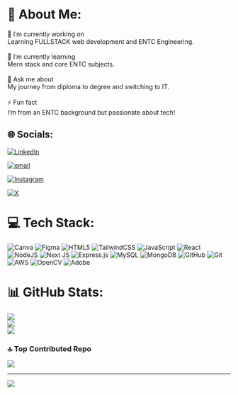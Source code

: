 # 💫 About Me:
💼 I’m currently working on<br>Learning FULLSTACK web development and ENTC Engineering.<br><br>🌱 I’m currently learning<br>Mern stack and core ENTC subjects.<br><br>💬 Ask me about<br>My journey from diploma to degree and switching to IT.<br><br>⚡ Fun fact<br>I’m from an ENTC background but passionate about tech!


## 🌐 Socials:
[![LinkedIn](https://img.shields.io/badge/LinkedIn-%230077B5.svg?logo=linkedin&logoColor=white)](https://www.linkedin.com/in/prathamesh-gawande-238a2621b) 

[![email](https://img.shields.io/badge/Email-D14836?logo=gmail&logoColor=white)](mailto:prathameahgawande153@gmail.com) 

[![Instagram](https://img.shields.io/badge/Instagram-%23E4405F.svg?logo=Instagram&logoColor=white)](https://www.instagram.com/aamey_08?igsh=MW9rbGxlbXZtYXk0NA==)
 
[![X](https://img.shields.io/badge/X-black.svg?logo=X&logoColor=white)](https://x.com/__ameyy__?t=-Il6Cgtb7ISQFSUdYKy_gQ&s=09)

# 💻 Tech Stack:

![Canva](https://img.shields.io/badge/Canva-%2300C4CC.svg?style=for-the-badge&logo=Canva&logoColor=white) 
![Figma](https://img.shields.io/badge/figma-%23F24E1E.svg?style=for-the-badge&logo=figma&logoColor=white) 
![HTML5](https://img.shields.io/badge/html5-%23E34F26.svg?style=for-the-badge&logo=html5&logoColor=white) 
![TailwindCSS](https://img.shields.io/badge/tailwindcss-%2338B2AC.svg?style=for-the-badge&logo=tailwind-css&logoColor=white) 
![JavaScript](https://img.shields.io/badge/javascript-%23323330.svg?style=for-the-badge&logo=javascript&logoColor=%23F7DF1E) 
![React](https://img.shields.io/badge/react-%2320232a.svg?style=for-the-badge&logo=react&logoColor=%2361DAFB) 
![NodeJS](https://img.shields.io/badge/node.js-6DA55F?style=for-the-badge&logo=node.js&logoColor=white)
![Next JS](https://img.shields.io/badge/Next-black?style=for-the-badge&logo=next.js&logoColor=white) 
![Express.js](https://img.shields.io/badge/express.js-%23404d59.svg?style=for-the-badge&logo=express&logoColor=%2361DAFB) 
![MySQL](https://img.shields.io/badge/mysql-4479A1.svg?style=for-the-badge&logo=mysql&logoColor=white) 
![MongoDB](https://img.shields.io/badge/MongoDB-%234ea94b.svg?style=for-the-badge&logo=mongodb&logoColor=white) 
![GitHub](https://img.shields.io/badge/github-%23121011.svg?style=for-the-badge&logo=github&logoColor=white) 
![Git](https://img.shields.io/badge/git-%23F05033.svg?style=for-the-badge&logo=git&logoColor=white)
![AWS](https://img.shields.io/badge/AWS-%23FF9900.svg?style=for-the-badge&logo=amazon-aws&logoColor=white) 
![OpenCV](https://img.shields.io/badge/opencv-%23white.svg?style=for-the-badge&logo=opencv&logoColor=white) 
![Adobe](https://img.shields.io/badge/adobe-%23FF0000.svg?style=for-the-badge&logo=adobe&logoColor=white) 


# 📊 GitHub Stats:
![](https://github-readme-stats.vercel.app/api?username=PrathameshGawande&theme=dark&hide_border=false&include_all_commits=false&count_private=false)<br/>
![](https://nirzak-streak-stats.vercel.app/?user=PrathameshGawande&theme=dark&hide_border=false)<br/>
![](https://github-readme-stats.vercel.app/api/top-langs/?username=PrathameshGawande&theme=dark&hide_border=false&include_all_commits=false&count_private=false&layout=compact)

### 🔝 Top Contributed Repo
![](https://github-contributor-stats.vercel.app/api?username=PrathameshGawande&limit=5&theme=dark&combine_all_yearly_contributions=true)

---
[![](https://visitcount.itsvg.in/api?id=PrathameshGawande&icon=1&color=0)](https://visitcount.itsvg.in)

<!-- Proudly created with GPRM ( https://gprm.itsvg.in ) -->
